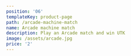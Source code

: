 ```yaml
---
position: '06'
templateKey: product-page
path: /arcade-machine-match
name: Arcade machine match
description: Play an Arcade match and win UTK
image: /assets/arcade.jpg
price: '2'
---
```


